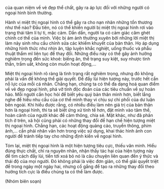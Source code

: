 của quan niệm về vẻ đẹp thể chất, gây ra áp lực đối với những người có ngoại hình bình thường.

Hành vi miệt thị ngoại hình có thể gây ra cho nạn nhân những tổn thương như thế nào? Đầu tiên, nó có thể khiến người bị miệt thị ngoại hình rơi vào trạng thái tâm lí tự ti, mặc cảm. Dần dần, người ta có cảm giác căm ghét chính cơ thể của mình. Việc bị ám ảnh thường xuyên bởi những lời miệt thị làm nảy sinh nhu cầu chỉnh sửa các khiếm khuyết của bản thân. Họ áp dụng những hình thức như nhịn ăn, tập luyện khắc nghiệt, uống thuốc và phẫu thuật thẩm mĩ liên tục để thay đổi. Những điều này có thể gây ảnh hưởng nghiêm trọng đến sức khoẻ: biếng ăn, thể trạng suy kiệt, suy nhược tinh thần, trầm uất, không còn muốn hoạt động,...

Miệt thị ngoại hình rõ ràng là tình trạng rất nghiêm trọng, nhưng đó không phải là vấn đề không thể giải quyết. Để đẩy lùi hiện tượng này, trước hết cần nỗ lực của mỗi cá nhân. Chẳng hạn, chúng ta có thể đa dạng hoá quan điểm về vẻ đẹp ngoại hình, phá vỡ tính độc đoán của các tiêu chuẩn về sự hoàn hảo. Mỗi người cần học hỏi để biết yêu quý bản thân mình hơn, biết lắng nghe để hiểu nhu cầu của cơ thể mình thay vì chịu sự chi phối của dư luận bên ngoài. Khi hiểu được rằng, có nhiều điều làm nên giá trị của bản thân hơn là ngoại hình, thì ta sẽ biết ứng xử tinh tế hơn, đặt mình vào tâm thế, hoàn cảnh của người khác để cảm thông, chia sẻ. Mặt khác, như đã phân tích ở trên, xã hội cũng phải có những thay đổi để hạn chế hiện tượng miệt thị ngoại hình. Chẳng hạn, các hoạt động quảng cáo, truyền thông, phim ảnh,... cần phải nhân văn hơn trong việc sử dụng, khai thác hình ảnh con người để tránh tiếp tay cho những định kiến về ngoại hình.

Tóm lại, miệt thị ngoại hình là một hiện tượng tiêu cực, thiếu văn minh. Hiểu đúng thực chất, chỉ ra nguyên nhân, nhận thấy tác hại của hiện tượng này để tìm cách đẩy lùi, tiến tới xoá bỏ nó là câu chuyện liên quan đến ý thức và thái độ của mọi người. Đó không phải là việc đơn giản, có thể giải quyết triệt để trong ngày một ngày hai, nhưng cố gắng để tạo ra những thay đổi theo hướng tích cực là điều chúng ta có thể làm được.

(Nhóm biên soạn)
